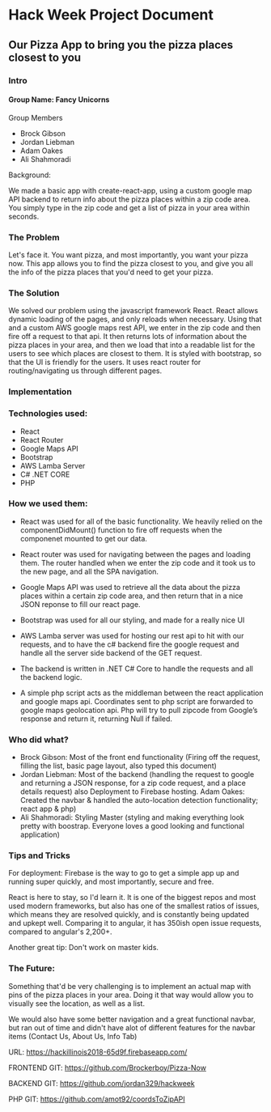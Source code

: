 # Hack Week Project Document

## Our Pizza App to bring you the pizza places closest to you

### Intro

#### Group Name: Fancy Unicorns

Group Members

- Brock Gibson
- Jordan Liebman
- Adam Oakes
- Ali Shahmoradi

Background:

We made a basic app with create-react-app, using a custom google map API backend to return info about the pizza places within a zip code area. You simply type in the zip code and get a list of pizza in your area within seconds.

### The Problem

Let's face it. You want pizza, and most importantly, you want your pizza now. This app allows you to find the pizza closest to you, and give you all the info of the pizza places that you'd need to get your pizza.

### The Solution

We solved our problem using the javascript framework React. React allows dynamic loading of the pages, and only reloads when necessary.
Using that and a custom AWS google maps rest API, we enter in the zip code and then fire off a request to that api. It then returns lots of information about the pizza places in your area, and then we load that into a readable list for the users to see which places are closest to them. It is styled with bootstrap, so that the UI is friendly for the users. It uses react router for routing/navigating us through different pages.

### Implementation

### Technologies used:

- React
- React Router
- Google Maps API
- Bootstrap
- AWS Lamba Server
- C# .NET CORE
- PHP

### How we used them:

- React was used for all of the basic functionality. We heavily relied on the componentDidMount() function to fire off requests when the componenet mounted to get our data.

- React router was used for navigating between the pages and loading them. The router handled when we enter the zip code and it took us to the new page, and all the SPA navigation.

- Google Maps API was used to retrieve all the data about the pizza places within a certain zip code area, and then return that in a nice JSON reponse to fill our react page.

- Bootstrap was used for all our styling, and made for a really nice UI

- AWS Lamba server was used for hosting our rest api to hit with our requests, and to have the c# backend fire the google request and handle all the server side backend of the GET request.

- The backend is written in .NET C# Core to handle the requests and all the backend logic.

- A simple php script acts as the middleman between the react application and google maps api. Coordinates sent to php script are forwarded to google maps geolocation api. 
Php will try to pull zipcode from Google’s response and return it, returning Null if failed.



### Who did what?

- Brock Gibson: Most of the front end functionality (Firing off the request, filling the list, basic page layout, also typed this document)
- Jordan Liebman: Most of the backend (handling the request to google and returning a JSON response, for a zip code request, and a place details request) also Deployment to Firebase hosting.
Adam Oakes: Created the navbar & handled the auto-location detection functionality; react app & php)
- Ali Shahmoradi: Styling Master (styling and making everything look pretty with boostrap. Everyone loves a good looking and functional application)

### Tips and Tricks

For deployment: Firebase is the way to go to get a simple app up and running super quickly, and most importantly, secure and free.

React is here to stay, so I'd learn it. It is one of the biggest repos and most used modern frameworks, but also has one of the smallest ratios of issues, which means they are resolved quickly, and is constantly being updated and upkept well. Comparing it to angular, it has 350ish open issue requests, compared to angular's 2,200+.

Another great tip: Don't work on master kids.

### The Future:

Something that'd be very challenging is to implement an actual map with pins of the pizza places in your area. Doing it that way would allow you to visually see the location, as well as a list.

We would also have some better navigation and a great functional navbar, but ran out of time and didn't have alot of different features for the navbar items (Contact Us, About Us, Info Tab)

URL: https://hackillinois2018-65d9f.firebaseapp.com/

FRONTEND GIT: https://github.com/Brockerboy/Pizza-Now

BACKEND GIT: https://github.com/jordan329/hackweek

PHP GIT: https://github.com/amot92/coordsToZipAPI
